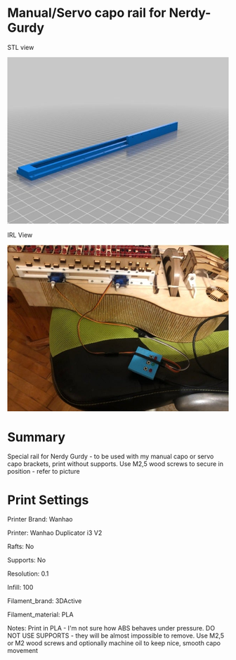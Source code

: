 # Manual/Servo capo rail for Nerdy-Gurdy

STL view

![Alt text](https://github.com/theremotheman/Manual-Servo-capo-rail-for-Nerdy-Gurdy/blob/master/images/2.jpg?raw=true "STL view")

IRL View

![Alt text](https://github.com/theremotheman/Manual-Servo-capo-rail-for-Nerdy-Gurdy/blob/master/images/1.jpg?raw=true "Rail")

# Summary

Special rail for Nerdy Gurdy - to be used with my manual capo or servo capo brackets, print without supports. Use M2,5 wood screws to secure in position - refer to picture

# Print Settings

Printer Brand: Wanhao

Printer: Wanhao Duplicator i3 V2

Rafts: No

Supports: No

Resolution: 0.1

Infill: 100

Filament_brand: 3DActive

Filament_material: PLA

Notes: 
Print in PLA - I'm not sure how ABS behaves under pressure. DO NOT USE SUPPORTS - they will be almost impossible to remove. Use M2,5 or M2 wood screws and optionally machine oil to keep nice, smooth capo movement
